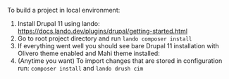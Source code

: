 To build a project in local environment:
1. Install Drupal 11 using lando: https://docs.lando.dev/plugins/drupal/getting-started.html
2. Go to root project directory and run `lando composer install`
3. If everything went well you should see bare Drupal 11 installation with Olivero theme enabled and Mahi theme installed:
4. (Anytime you want) To import changes that are stored in configuration run: `composer install` and `lando drush cim`


